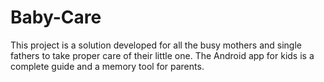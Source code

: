 # Baby-Care
This project is a solution developed for all the busy mothers and single fathers to take proper care of their little one. The Android app for kids is a complete guide and a memory tool for parents.
